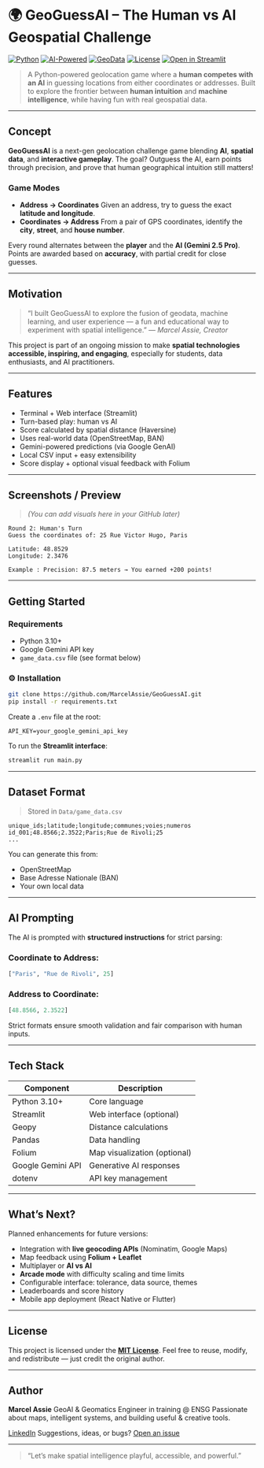 # 🌍 GeoGuessAI – The Human vs AI Geospatial Challenge 

[![Python](https://img.shields.io/badge/Python-3.10+-blue?logo=python)](https://www.python.org/)
[![AI-Powered](https://img.shields.io/badge/AI-Gemini%202.5%20Pro-ff9800?logo=google)](https://deepmind.google/technologies/gemini/)
[![GeoData](https://img.shields.io/badge/Data-GeoJSON%2FCSV-lightgrey?logo=openstreetmap)](https://www.openstreetmap.org/)
[![License](https://img.shields.io/badge/License-MIT-green.svg)](LICENSE)
[![Open in Streamlit](https://static.streamlit.io/badges/streamlit_badge_black_white.svg)](https://your-app-url.streamlit.app/)

> A Python-powered geolocation game where a **human competes with an AI** in guessing locations from either coordinates or addresses.
> Built to explore the frontier between **human intuition** and **machine intelligence**, while having fun with real geospatial data.

---

## Concept

**GeoGuessAI** is a next-gen geolocation challenge game blending **AI**, **spatial data**, and **interactive gameplay**.
The goal? Outguess the AI, earn points through precision, and prove that human geographical intuition still matters!

### Game Modes

* **Address → Coordinates**
  Given an address, try to guess the exact **latitude and longitude**.
* **Coordinates → Address**
  From a pair of GPS coordinates, identify the **city**, **street**, and **house number**.

Every round alternates between the **player** and the **AI (Gemini 2.5 Pro)**.
Points are awarded based on **accuracy**, with partial credit for close guesses.

---

## Motivation

> “I built GeoGuessAI to explore the fusion of geodata, machine learning, and user experience — a fun and educational way to experiment with spatial intelligence.”
> — *Marcel Assie, Creator*

This project is part of an ongoing mission to make **spatial technologies accessible, inspiring, and engaging**, especially for students, data enthusiasts, and AI practitioners.

---

## Features

* Terminal + Web interface (Streamlit)
* Turn-based play: human vs AI
* Score calculated by spatial distance (Haversine)
* Uses real-world data (OpenStreetMap, BAN)
* Gemini-powered predictions (via Google GenAI)
* Local CSV input + easy extensibility
* Score display + optional visual feedback with Folium

---

## Screenshots / Preview

> *(You can add visuals here in your GitHub later)*

```
Round 2: Human's Turn
Guess the coordinates of: 25 Rue Victor Hugo, Paris

Latitude: 48.8529
Longitude: 2.3476

Example : Precision: 87.5 meters → You earned +200 points!
```

---

## Getting Started

### Requirements

* Python 3.10+
* Google Gemini API key
* `game_data.csv` file (see format below)

### ⚙️ Installation

```bash
git clone https://github.com/MarcelAssie/GeoGuessAI.git
pip install -r requirements.txt
```

Create a `.env` file at the root:

```env
API_KEY=your_google_gemini_api_key
```

To run the **Streamlit interface**:

```bash
streamlit run main.py
```

---

## Dataset Format

> Stored in `Data/game_data.csv`

```
unique_ids;latitude;longitude;communes;voies;numeros
id_001;48.8566;2.3522;Paris;Rue de Rivoli;25
...
```

You can generate this from:

* OpenStreetMap
* Base Adresse Nationale (BAN)
* Your own local data

---

## AI Prompting

The AI is prompted with **structured instructions** for strict parsing:

### Coordinate to Address:

```python
["Paris", "Rue de Rivoli", 25]
```

### Address to Coordinate:

```python
[48.8566, 2.3522]
```

Strict formats ensure smooth validation and fair comparison with human inputs.

---

## Tech Stack

| Component         | Description                  |
| ----------------- | ---------------------------- |
| Python 3.10+      | Core language                |
| Streamlit         | Web interface (optional)     |
| Geopy             | Distance calculations        |
| Pandas            | Data handling                |
| Folium            | Map visualization (optional) |
| Google Gemini API | Generative AI responses      |
| dotenv            | API key management           |

---

## What’s Next?

Planned enhancements for future versions:

* Integration with **live geocoding APIs** (Nominatim, Google Maps)
* Map feedback using **Folium + Leaflet**
* Multiplayer or **AI vs AI**
* **Arcade mode** with difficulty scaling and time limits
* Configurable interface: tolerance, data source, themes
* Leaderboards and score history
* Mobile app deployment (React Native or Flutter)

---

## License

This project is licensed under the **[MIT License](LICENSE)**.
Feel free to reuse, modify, and redistribute — just credit the original author.

---

##  Author

**Marcel Assie**
GeoAI & Geomatics Engineer in training @ ENSG
Passionate about maps, intelligent systems, and building useful & creative tools.

[LinkedIn](https://www.linkedin.com/in/marcel-assie/)
Suggestions, ideas, or bugs? [Open an issue](https://github.com/MarcelAssie/GeoGuessAI.git/issues)

---

> “Let’s make spatial intelligence playful, accessible, and powerful.”

